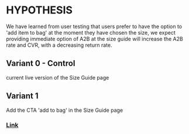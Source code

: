 # HYPOTHESIS
We have learned from user testing that users prefer to have the option to 'add item to bag' at the moment they have chosen the size, we expect providing immediate option of A2B at the size guide will increase the A2B rate and CVR, with a decreasing return rate.

## Variant 0 - Control
current live version of the Size Guide page

## Variant 1 
Add the CTA 'add to bag' in the Size Guide page 

### [Link](https://app.asana.com/0/1201109242799454/1203371722456362/f)
